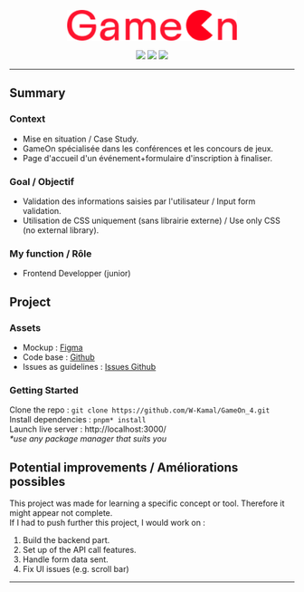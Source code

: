 <p align="center">
  <img src="src/img/Logo.png" width="300px" alt="Logo image"/>
</p>

<p align="center">
  <img src="https://img.shields.io/badge/HTML5-E34F26?style=flat-square&logo=html5&logoColor=fff" />
  <img src="https://img.shields.io/badge/CSS-1572B6?style=flat-square&logo=css3&logoColor=fff" />
  <img src="https://img.shields.io/badge/JavaScript-F7DF1E?style=flat-square&logo=javascript&logoColor=000" />
</p>

---
## Summary
### Context
- Mise en situation / Case Study.
- GameOn spécialisée dans les conférences et les concours de jeux.
- Page d'accueil d'un événement+formulaire d'inscription à finaliser.
### Goal / Objectif
- Validation des informations saisies par l'utilisateur / Input form validation.
- Utilisation de CSS uniquement (sans librairie externe) / Use only CSS (no external library).
### My function / Rôle
- Frontend Developper (junior)

## Project
### Assets
- Mockup : [Figma](https://www.figma.com/file/B7NKBDvSI18uoMLJgpnh48/UI-Design-GameOn-FR?node-id=106%3A630)
- Code base : [Github](https://github.com/OpenClassrooms-Student-Center/GameOn-website-FR/)
- Issues as guidelines : [Issues Github](https://github.com/OpenClassrooms-Student-Center/GameOn-website-FR/issues)

### Getting Started
Clone the repo : `git clone https://github.com/W-Kamal/GameOn_4.git`  
Install dependencies : `pnpm* install`  
Launch live server : http://localhost:3000/  
_*use any package manager that suits you_

## Potential improvements / Améliorations possibles
This project was made for learning a specific concept or tool. Therefore it might appear not complete.  
If I had to push further this project, I would work on :
1. Build the backend part.
2. Set up of the API call features.
3. Handle form data sent.
4. Fix UI issues (e.g. scroll bar)
---
